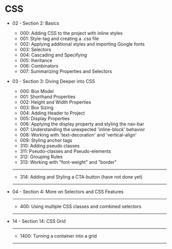 # CSS

* 02 - Section 2: Basics
    * 000: Adding CSS to the project with inline styles
    * 001: Style-tag and creating a .css file
    * 002: Applying additional styles and importing Google fonts
    * 003: Selectors
    * 004: Cascading and Specifying
    * 005: Iheritance
    * 006: Combinators
    * 007: Summarizing Properties and Selectors

* 03 - Section 3: Diving Deeper into CSS
    * 000: Box Model
    * 001: Shorthand Properties
    * 002: Height and Width Properties
    * 003: Box Sizing
    * 004: Adding Header to Project
    * 005: Display Properties
    * 006: Applying the display property and styling the nav-bar
    * 007: Understanding the unexpected 'inline-block' behavior
    * 008: Working with 'text-decoration' and 'vertical-align'
    * 009: Styling anchor tags
    * 310: Adding pseudo classes
    * 311: Pseudo-classes and Pseudo-elements
    * 312: Grouping Rules
    * 313: Working with "font-weight" and "border"

    **********************************************
    * 314: Adding and Styling a CTA-button (have not done yet)
    **********************************************

* 04 - Section 4: More on Selectors and CSS Features
    **********************************************
    * 400: Using multiple CSS classes and combined selectors
    **********************************************

* 14 - Section 14: CSS Grid
    ***************************************
    * 1400: Turning a container into a grid
    ***************************************